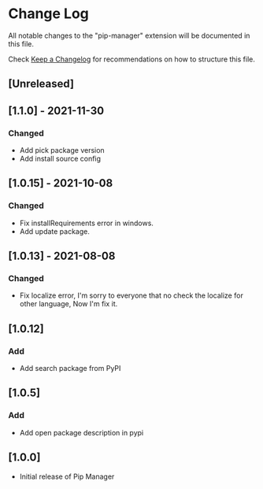 # Change Log

All notable changes to the "pip-manager" extension will be documented in this file.

Check [Keep a Changelog](http://keepachangelog.com/) for recommendations on how to structure this file.

## [Unreleased]

## [1.1.0] - 2021-11-30
### Changed
- Add pick package version
- Add install source config

## [1.0.15] - 2021-10-08
### Changed
- Fix installRequirements error in windows.
- Add update package.

## [1.0.13] - 2021-08-08
### Changed
- Fix localize error, I'm sorry to everyone that no check the localize for other language, Now I'm fix it.

## [1.0.12]
### Add
- Add search package from PyPI

## [1.0.5]
### Add
- Add open package description in pypi
## [1.0.0]
- Initial release of Pip Manager